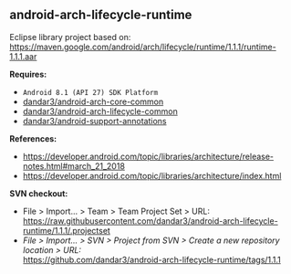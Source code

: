 ## android-arch-lifecycle-runtime

Eclipse library project based on:<br/>
https://maven.google.com/android/arch/lifecycle/runtime/1.1.1/runtime-1.1.1.aar

**Requires:**
- `Android 8.1 (API 27) SDK Platform`
- [dandar3/android-arch-core-common](https://github.com/dandar3/android-arch-core-common/tree/1.1.1)
- [dandar3/android-arch-lifecycle-common](https://github.com/dandar3/android-arch-lifecycle-common/tree/1.1.1)
- [dandar3/android-support-annotations](https://github.com/dandar3/android-support-annotations/tree/27.1.1)

**References:**
- https://developer.android.com/topic/libraries/architecture/release-notes.html#march_21_2018
- https://developer.android.com/topic/libraries/architecture/index.html

**SVN checkout:**
- File > Import... > Team > Team Project Set > URL:<br/>
  https://raw.githubusercontent.com/dandar3/android-arch-lifecycle-runtime/1.1.1/.projectset
- _File > Import... > SVN > Project from SVN > Create a new repository location > URL:_<br/>
  https://github.com/dandar3/android-arch-lifecycle-runtime/tags/1.1.1